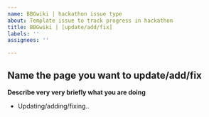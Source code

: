 ```yaml
---
name: BBGwiki | hackathon issue type
about: Template issue to track progress in hackathon
title: BBGwiki | [update/add/fix]
labels: ''
assignees: ''

---
```


**Name the page you want to update/add/fix**
-

**Describe very very briefly what you are doing**

- Updating/adding/fixing..
